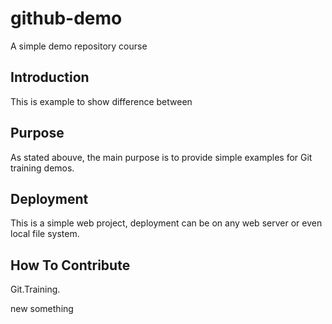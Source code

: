 # github-demo

A simple demo repository course

## Introduction

This is example to show difference between

## Purpose

As stated abouve, the main purpose is to provide simple examples for Git training demos.

## Deployment

This is a simple web project, deployment can be on any web server or even local file system.

## How To Contribute

Git.Training.

new something